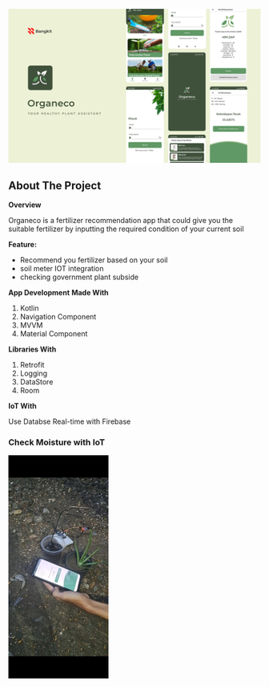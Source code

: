 ![image](https://github.com/amarsh30/Organeco/blob/FragmentUI/Assets/Mockup2.png?raw=true)
## About The Project
<b>Overview</b>
<p>Organeco is a fertilizer recommendation app that could give you the suitable fertilizer by inputting the required condition of your current soil</p>

<b>Feature:</b>
- Recommend you fertilizer based on your soil
- soil meter IOT integration
- checking government plant subside 

<b>App Development</b>
<b>Made With</b>
1. Kotlin
2. Navigation Component
3. MVVM
4. Material Component

<b>Libraries With</b>
1. Retrofit
2. Logging
3. DataStore
4. Room

<b>IoT With</b>
<p> Use Databse Real-time with Firebase</p>

### Check Moisture with IoT
![image](https://github.com/amarsh30/Organeco/blob/FragmentUI/Assets/iot.jpg?raw=true)

